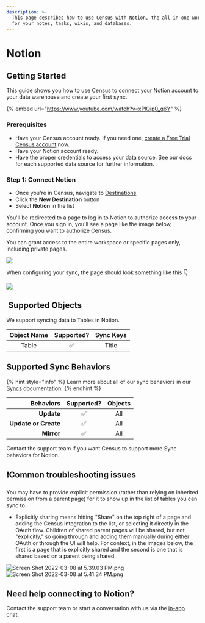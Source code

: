 ```yaml
---
description: >-
  This page describes how to use Census with Notion, the all-in-one workspace
  for your notes, tasks, wikis, and databases.
---
```


# Notion

## Getting Started

This guide shows you how to use Census to connect your Notion account to your data warehouse and create your first sync.

{% embed url="https://www.youtube.com/watch?v=xPlQip0_q6Y" %}

### Prerequisites

* Have your Census account ready. If you need one, [create a Free Trial Census account](https://app.getcensus.com/) now.
* Have your Notion account ready.
* Have the proper credentials to access your data source. See our docs for each supported data source for further information.

### Step 1: Connect Notion

* Once you're in Census, navigate to [Destinations](https://app.getcensus.com/destinations)
* Click the **New Destination** button
* Select **Notion** in the list

You'll be redirected to a page to log in to Notion to authorize access to your account. Once you sign in, you'll see a page like the image below, confirming you want to authorize Census.

You can grant access to the entire workspace or specific pages only, including private pages.

![](<../.gitbook/assets/image (11).png>)

When configuring your sync, the page should look something like this 👇

![](<../.gitbook/assets/Notion sync setup (1920 × 2300 px).png>)

## ️ Supported Objects <a href="#supported-objects" id="supported-objects"></a>

We support syncing data to Tables in Notion. ​

| **Object Name** | **Supported?** | **Sync Keys** |
| :-------------: | :------------: | :-----------: |
|      Table      |        ✅       |     Title     |

## Supported Sync Behaviors

{% hint style="info" %}
Learn more about all of our sync behaviors in our [Syncs](../syncs/overview.md) documentation.
{% endhint %}

|        **Behaviors** | **Supported?** | **Objects** |
| -------------------: | :------------: | :---------: |
|           **Update** |        ✅       |     All     |
| **Update or Create** |        ✅       |     All     |
|           **Mirror** |        ✅       |     All     |

Contact the support team if you want Census to support more Sync behaviors for Notion.

## ❗️Common troubleshooting issues

You may have to provide explicit permission (rather than relying on inherited permission from a parent page) for it to show up in the list of tables you can sync to.

* Explicitly sharing means hitting "Share" on the top right of a page and adding the Census integration to the list, or selecting it directly in the OAuth flow. Children of shared parent pages will be shared, but not "explicitly," so going through and adding them manually during either OAuth or through the UI will help. For context, in the images below, the first is a page that is explicitly shared and the second is one that is shared based on a parent being shared.

![Screen Shot 2022-03-08 at 5.39.03 PM.png](https://uploads.linear.app/eb66e31d-15eb-4269-9860-aebf164343bb/4ec654ee-633b-4355-af2a-68ca6ebc80d4/c716ec16-5ac1-41e4-80a0-854d1ed55135) ![Screen Shot 2022-03-08 at 5.41.34 PM.png](https://uploads.linear.app/eb66e31d-15eb-4269-9860-aebf164343bb/6d2b915a-48fd-4523-96be-efb82995ed48/c2bcb696-531e-4d06-9a9e-62ae9b585967)

## Need help connecting to Notion?

Contact the support team or start a conversation with us via the [in-app](https://app.getcensus.com) chat.
